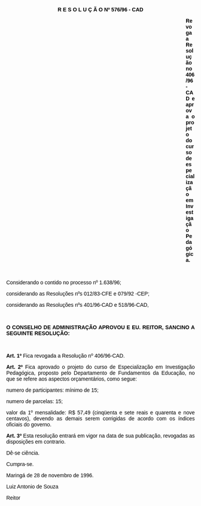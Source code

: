 <BODY TEXT="#000000">

<B><FONT FACE="Arial"><P ALIGN="CENTER">R E S O L U &Ccedil; &Atilde; O Nº 576/96 - CAD</P>
</B><P ALIGN="JUSTIFY"></P><DIR>
<DIR>
<DIR>
<DIR>
<DIR>
<DIR>
<DIR>
<DIR>
<DIR>
<DIR>
<DIR>
<DIR>

<B><P ALIGN="JUSTIFY">Revoga a Resolu&ccedil;&atilde;o no 406/96-CAD e aprova o projeto do curso de especializa&ccedil;&atilde;o em Investiga&ccedil;&atilde;o Pedag&oacute;gica.</P>
</B><P ALIGN="JUSTIFY"></P>
<P ALIGN="JUSTIFY">&nbsp;</P></DIR>
</DIR>
</DIR>
</DIR>
</DIR>
</DIR>
</DIR>
</DIR>
</DIR>
</DIR>
</DIR>
</DIR>

<P ALIGN="JUSTIFY">Considerando o contido no processo nº 1.638/96;</P>
<P ALIGN="JUSTIFY">considerando as Resolu&ccedil;&otilde;es  nºs 012/83-CFE e 079/92 -CEP;</P>
<P ALIGN="JUSTIFY"></P>
<P ALIGN="JUSTIFY">considerando as Resolu&ccedil;&otilde;es nºs 401/96-CAD e 518/96-CAD,</P>
<P ALIGN="JUSTIFY"></P>
<P ALIGN="JUSTIFY">&nbsp;</P>
<B><P ALIGN="JUSTIFY">O CONSELHO DE ADMINISTRA&Ccedil;&Atilde;O APROVOU E EU. REITOR, SANCINO A SEGUINTE RESOLU&Ccedil;&Atilde;O:</P>
<P ALIGN="JUSTIFY"></P>
<P ALIGN="JUSTIFY">&nbsp;</P>
<P ALIGN="JUSTIFY">Art. 1º</B> Fica revogada a Resolu&ccedil;&atilde;o nº 406/96-CAD.</P>
<B><P ALIGN="JUSTIFY">Art. 2º</B> Fica aprovado o projeto do curso de Especializa&ccedil;&atilde;o em Investiga&ccedil;&atilde;o Pedag&oacute;gica, proposto pelo Departamento de Fundamentos da Educa&ccedil;&atilde;o, no que se refere aos aspectos or&ccedil;ament&aacute;rios, como segue:</P>
<P ALIGN="JUSTIFY">numero de participantes: m&iacute;nimo de 15;</P>
<P ALIGN="JUSTIFY">numero de parcelas: 15;</P>
<P ALIGN="JUSTIFY">valor da 1º mensalidade: R$ 57,49 (cinq&uuml;enta e sete reais e quarenta e nove centavos), devendo as demais serem corrigidas de acordo com os &iacute;ndices oficiais do governo.</P>
<B><P ALIGN="JUSTIFY">Art. 3º</B> Esta resolu&ccedil;&atilde;o entrar&aacute; em vigor na data de sua publica&ccedil;&atilde;o, revogadas as disposi&ccedil;&otilde;es em contrario.</P>
<P ALIGN="JUSTIFY">D&ecirc;-se ci&ecirc;ncia.</P>
<P ALIGN="JUSTIFY">Cumpra-se.</P>
<P ALIGN="JUSTIFY">Maring&aacute; de 28 de novembro de 1996.</P>
<P ALIGN="JUSTIFY"></P>
<P ALIGN="JUSTIFY">Luiz Antonio de Souza</P>
<P ALIGN="JUSTIFY">Reitor </P></FONT></BODY>
